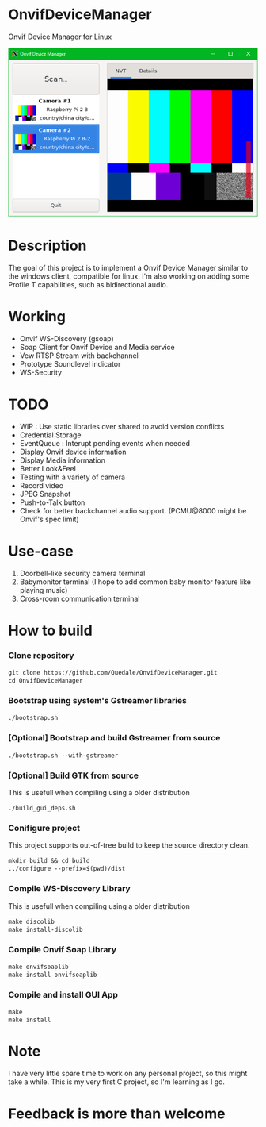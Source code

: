 # OnvifDeviceManager
Onvif Device Manager for Linux

![Application Capture](AppCapture.png?raw=true "OnvifDeviceMgr Linux")

# Description
The goal of this project is to implement a Onvif Device Manager similar to the windows client, compatible for linux. I'm also working on adding some Profile T capabilities, such as bidirectional audio.

# Working
- Onvif WS-Discovery (gsoap)
- Soap Client for Onvif Device and Media service
- Vew RTSP Stream with backchannel
- Prototype Soundlevel indicator
- WS-Security

# TODO
- WIP : Use static libraries over shared to avoid version conflicts
- Credential Storage 
- EventQueue : Interupt pending events when needed
- Display Onvif device information
- Display Media information
- Better Look&Feel
- Testing with a variety of camera
- Record video
- JPEG Snapshot
- Push-to-Talk button
- Check for better backchannel audio support. (PCMU@8000 might be Onvif's spec limit)

# Use-case
1. Doorbell-like security camera terminal
2. Babymonitor terminal (I hope to add common baby monitor feature like playing music)
3. Cross-room communication terminal

 
 
# How to build
### Clone repository
```
git clone https://github.com/Quedale/OnvifDeviceManager.git
cd OnvifDeviceManager
```
### Bootstrap using system's Gstreamer libraries
```
./bootstrap.sh
```
 
### [Optional] Bootstrap and build Gstreamer from source
```
./bootstrap.sh --with-gstreamer
```
### [Optional] Build GTK from source
This is usefull when compiling using a older distribution
```
./build_gui_deps.sh
```
### Conifigure project
This project supports out-of-tree build to keep the source directory clean.
```
mkdir build && cd build
../configure --prefix=$(pwd)/dist
```

### Compile WS-Discovery Library
This is usefull when compiling using a older distribution
```
make discolib
make install-discolib
```


### Compile Onvif Soap Library
```
make onvifsoaplib
make install-onvifsoaplib
```

### Compile and install GUI App
```
make
make install
```
# Note
I have very little spare time to work on any personal project, so this might take a while.
This is my very first C project, so I'm learning as I go. 
 
 

# 
# Feedback is more than welcome
